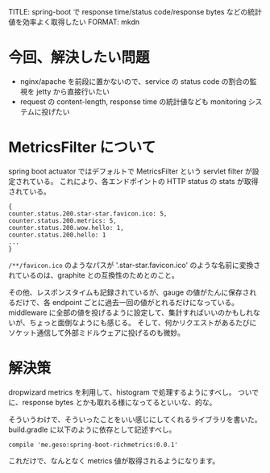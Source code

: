 TITLE: spring-boot で response time/status code/response bytes などの統計値を効率よく取得したい
FORMAT: mkdn

# 今回、解決したい問題
 
 * nginx/apache を前段に置かないので、service の status code の割合の監視を jetty から直接行いたい
 * request の content-length, response time の統計値なども monitoring システムに投げたい

# MetricsFilter について

spring boot actuator ではデフォルトで MetricsFilter という servlet filter が設定されている。
これにより、各エンドポイントの HTTP status の stats が取得されている。

```
{
counter.status.200.star-star.favicon.ico: 5,
counter.status.200.metrics: 5,
counter.status.200.wow.hello: 1,
counter.status.200.hello: 1
...
}
```

`/**/favicon.ico` のようなパスが '.star-star.favicon.ico' のような名前に変換されているのは、graphite との互換性のためとのこと。

その他、レスポンスタイムも記録されているが、gauge の値がたんに保存されるだけで、各 endpoint ごとに過去一回の値がとれるだけになっている。
middleware に全部の値を投げるように設定して、集計すればいいのかもしれないが、ちょっと面倒なようにも感じる。
そして、何かリクエストがあるたびにソケット通信して外部ミドルウェアに投げるのも微妙。

# 解決策

dropwizard metrics を利用して、histogram で処理するようにすべし。
ついでに、response bytes とかも取れる様になってるといいな、的な。

そういうわけで、そういったことをいい感じにしてくれるライブラリを書いた。
build.gradle に以下のように依存として記述すべし。

    compile 'me.geso:spring-boot-richmetrics:0.0.1'

これだけで、なんとなく metrics 値が取得されるようになります。

